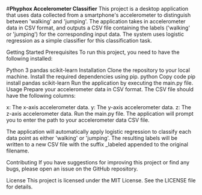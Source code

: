 #**Phyphox Accelerometer Classifier**
This project is a desktop application that uses data collected from a smartphone's accelerometer to distinguish between 'walking' and 'jumping'. The application takes in accelerometer data in CSV format, and outputs a CSV file containing the labels ('walking' or 'jumping') for the corresponding input data. The system uses logistic regression as a simple classifier for this classification task.

Getting Started
Prerequisites
To run this project, you need to have the following installed:

Python 3
pandas
scikit-learn
Installation
Clone the repository to your local machine.
Install the required dependencies using pip.
python
Copy code
pip install pandas scikit-learn
Run the application by executing the main.py file.
Usage
Prepare your accelerometer data in CSV format. The CSV file should have the following columns:

x: The x-axis accelerometer data.
y: The y-axis accelerometer data.
z: The z-axis accelerometer data.
Run the main.py file. The application will prompt you to enter the path to your accelerometer data CSV file.

The application will automatically apply logistic regression to classify each data point as either 'walking' or 'jumping'. The resulting labels will be written to a new CSV file with the suffix _labeled appended to the original filename.

Contributing
If you have suggestions for improving this project or find any bugs, please open an issue on the GitHub repository.

License
This project is licensed under the MIT License. See the LICENSE file for details.

